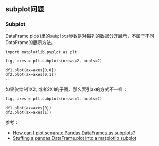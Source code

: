 ## subplot问题


### Subplot

DataFrame.plot()里的`subplots`参数是对每列的数据分开展示，不属于不同DataFrame的展示方法。

```
import matplotlib.pyplot as plt

fig, axes = plt.subplots(nrows=2, ncols=2)

df1.plot(ax=axes[0,0])
df2.plot(ax=axes[0,1])
...
```

如果仅绘制1X2, 或者2X1的子图，那么索引ax的方式不一样：

```
fig, axes = plt.subplots(nrows=1, ncols=2)

df1.plot(ax=axes[0])
df2.plot(ax=axes[1])
```

参考：

- [How can I plot separate Pandas DataFrames as subplots?](https://stackoverflow.com/questions/22483588/how-can-i-plot-separate-pandas-dataframes-as-subplots)
- [Stuffing a pandas DataFrame.plot into a matplotlib subplot](https://stackoverflow.com/questions/21962508/stuffing-a-pandas-dataframe-plot-into-a-matplotlib-subplot/21967899#21967899)
